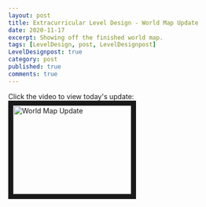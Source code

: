 ```yaml
---
layout: post
title: Extracurricular Level Design - World Map Update
date: 2020-11-17
excerpt: Showing off the finished world map.
tags: [LevelDesign, post, LevelDesignpost]
LevelDesignpost: true
category: post
published: true
comments: true
---
```

Click the video to view today's update:
<a href="http://www.youtube.com/watch?feature=player_embedded&v=xb8BF4CTDUk" target="_blank"><img src="http://img.youtube.com/vi/xb8BF4CTDUk/0.jpg" alt="World Map Update" width="240" height="180" border="10" /></a>